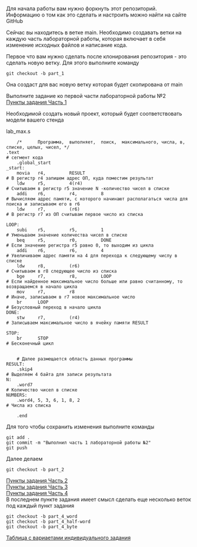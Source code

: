 Для начала работы вам нужно форкнуть этот репозиторий. Информацию о том как это сделать и настроить можно найти на сайте GitHub

Сейчас вы находитесь в ветке main. Необходимо создавать ветки на каждую часть лабораторной работы, которая включает в себя изменение исходных файлов и написание кода.

Первое что вам нужно сделать после клонирования репозитория - это сделать новую ветку. 
Для этого выполните команду
```
git checkout -b part_1
```
Она создаст для вас новую ветку которая будет скопирована от main

Выполните задание ко первой части лабораторной работы №2  
[Пункты задания Часть 1](https://maffin-edu.notion.site/1-I-e43cf514ae624d4a8d56d65dad510c04)

Необходимой создать новый проект, который будет соответствовать модели вашего стенда

lab_max.s  
```
    /*      Программа,  выполняет,  поиск,  максимального, числа, в, списке, целых, чисел, */
.text                                                                                           # сегмент кода
    .global_start
_start:
    movia   r4,         RESULT                                                                  # В регистр r4 запишем адрес ОП, куда поместим результат
    ldw     r5,         4(r4)                                                                   # Считываем в регистр r5 значение N -количество чисел в списке
    addi    r6,         r4,         8                                                           # Вычисляем адрес памяти, с которого начинают располагаться числа для поиска и записываем его в r6
    ldw     r7,         (r6)                                                                    # В регистр r7 из ОП считывам первое число из списка

LOOP:
    subi    r5,         r5,         1                                                           # Уменьшаем значение количества чисел в списке
    beq     r5,         r0,         DONE                                                        # Если значение регистра r5 равно 0, то выходим из цикла
    addi    r6,         r6,         4                                                           # Увеличиваем адрес памяти на 4 для перехода к следующему числу в списке
    ldw     r8,         (r6)                                                                    # Считываем в r8 следующее число из списка
    bge     r7,         r8,         LOOP                                                        # Если найденное максимальное число больше или равно считанному, то возвращаемся в начало цикла
    mov     r7,         r8                                                                      # Иначе, записываем в r7 новое максимальное число
    br      LOOP                                                                                # Безусловный переход в начало цикла
DONE:
    stw     r7,         (r4)                                                                    # Записываем максимальное число в ячейку памяти RESULT

STOP:
    br      STOP                                                                                # Бесконечный цикл


    # Далее размещается область данных программы
RESULT:
    .skip4                                                                                      # Выделяем 4 байта для записи результата
N:  
    .word7                                                                                      # Количество чисел в списке
NUMBERS:
    .word4, 5, 3, 6, 1, 8, 2                                                                    # Числа из списка

    .end
```

Для того чтобы сохранить изменения выполните команды
```
git add .
git commit -m "Выполнил часть 1 лабораторной работы №2"
git push
```

Далее делаем
```
git checkout -b part_2
```
[Пункты задания Часть 2](https://www.notion.so/maffin-edu/2-bee985ac360747a4b20c47f5eb23b153)  
[Пункты задания Часть 3](https://www.notion.so/maffin-edu/3-050ec80b960344eda63c8aef9780d78c)  
[Пункты задания Часть 4](https://www.notion.so/maffin-edu/4-f30a612a680a4088978ff02c409e7734)  
В последнем пункте задания имеет смысл сделать еще несколько веток под каждый пункт задания
```
git checkout -b part_4_word
git checkout -b part_4_half-word
git checkout -b part_4_byte
```

[Таблица с вариаетами индивидуального задания](https://www.notion.so/maffin-edu/47a7cd0b8fb5462ab8b23e103f362935)


